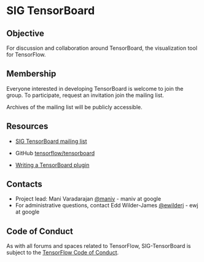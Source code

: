 # SIG TensorBoard

## Objective

For discussion and collaboration around TensorBoard, the visualization tool for TensorFlow.

## Membership

Everyone interested in developing TensorBoard is welcome to join the group. To participate, request an invitation join the mailing list.

Archives of the mailing list will be publicly accessible.

## Resources

* [SIG TensorBoard mailing list](https://groups.google.com/a/tensorflow.org/forum/#!forum/sig-tensorboard)
* GitHub [tensorflow/tensorboard](https://github.com/tensorflow/tensorboard)

* [Writing a TensorBoard plugin](https://github.com/tensorflow/tensorboard-plugin-example/blob/master/README.md)

## Contacts
* Project lead: Mani Varadarajan [@maniv](https://github.com/manivaradarajan) - maniv at google
* For administrative questions, contact Edd Wilder-James [@ewilderj](https://github.com/ewilderj) - ewj at google

## Code of Conduct

As with all forums and spaces related to TensorFlow, SIG-TensorBoard is subject
to the [TensorFlow Code of
Conduct](https://github.com/tensorflow/tensorflow/blob/master/CODE_OF_CONDUCT.md).
